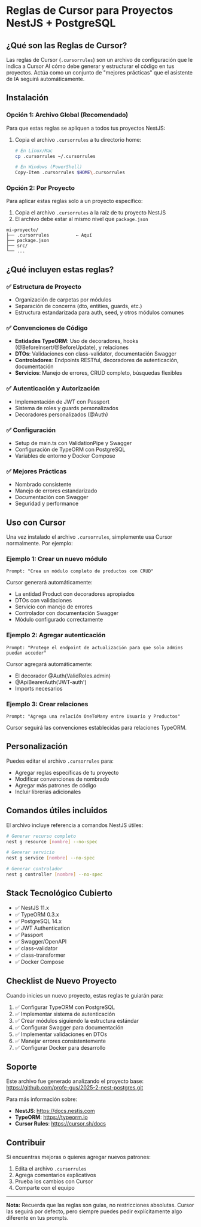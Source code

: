 # Reglas de Cursor para Proyectos NestJS + PostgreSQL


## ¿Qué son las Reglas de Cursor?

Las reglas de Cursor (`.cursorrules`) son un archivo de configuración que le indica a Cursor AI cómo debe generar y estructurar el código en tus proyectos. Actúa como un conjunto de "mejores prácticas" que el asistente de IA seguirá automáticamente.

## Instalación

### Opción 1: Archivo Global (Recomendado)

Para que estas reglas se apliquen a todos tus proyectos NestJS:

1. Copia el archivo `.cursorrules` a tu directorio home:
   ```bash
   # En Linux/Mac
   cp .cursorrules ~/.cursorrules
   
   # En Windows (PowerShell)
   Copy-Item .cursorrules $HOME\.cursorrules
   ```

### Opción 2: Por Proyecto

Para aplicar estas reglas solo a un proyecto específico:

1. Copia el archivo `.cursorrules` a la raíz de tu proyecto NestJS
2. El archivo debe estar al mismo nivel que `package.json`

```
mi-proyecto/
├── .cursorrules          ← Aquí
├── package.json
├── src/
└── ...
```

## ¿Qué incluyen estas reglas?

### ✅ Estructura de Proyecto
- Organización de carpetas por módulos
- Separación de concerns (dto, entities, guards, etc.)
- Estructura estandarizada para auth, seed, y otros módulos comunes

### ✅ Convenciones de Código
- **Entidades TypeORM**: Uso de decoradores, hooks (@BeforeInsert/@BeforeUpdate), y relaciones
- **DTOs**: Validaciones con class-validator, documentación Swagger
- **Controladores**: Endpoints RESTful, decoradores de autenticación, documentación
- **Servicios**: Manejo de errores, CRUD completo, búsquedas flexibles

### ✅ Autenticación y Autorización
- Implementación de JWT con Passport
- Sistema de roles y guards personalizados
- Decoradores personalizados (@Auth)

### ✅ Configuración
- Setup de main.ts con ValidationPipe y Swagger
- Configuración de TypeORM con PostgreSQL
- Variables de entorno y Docker Compose

### ✅ Mejores Prácticas
- Nombrado consistente
- Manejo de errores estandarizado
- Documentación con Swagger
- Seguridad y performance

## Uso con Cursor

Una vez instalado el archivo `.cursorrules`, simplemente usa Cursor normalmente. Por ejemplo:

### Ejemplo 1: Crear un nuevo módulo
```
Prompt: "Crea un módulo completo de productos con CRUD"
```
Cursor generará automáticamente:
- La entidad Product con decoradores apropiados
- DTOs con validaciones
- Servicio con manejo de errores
- Controlador con documentación Swagger
- Módulo configurado correctamente

### Ejemplo 2: Agregar autenticación
```
Prompt: "Protege el endpoint de actualización para que solo admins puedan acceder"
```
Cursor agregará automáticamente:
- El decorador @Auth(ValidRoles.admin)
- @ApiBearerAuth('JWT-auth')
- Imports necesarios

### Ejemplo 3: Crear relaciones
```
Prompt: "Agrega una relación OneToMany entre Usuario y Productos"
```
Cursor seguirá las convenciones establecidas para relaciones TypeORM.

## Personalización

Puedes editar el archivo `.cursorrules` para:
- Agregar reglas específicas de tu proyecto
- Modificar convenciones de nombrado
- Agregar más patrones de código
- Incluir librerías adicionales

## Comandos útiles incluidos

El archivo incluye referencia a comandos NestJS útiles:
```bash
# Generar recurso completo
nest g resource [nombre] --no-spec

# Generar servicio
nest g service [nombre] --no-spec

# Generar controlador
nest g controller [nombre] --no-spec
```

## Stack Tecnológico Cubierto

- ✅ NestJS 11.x
- ✅ TypeORM 0.3.x
- ✅ PostgreSQL 14.x
- ✅ JWT Authentication
- ✅ Passport
- ✅ Swagger/OpenAPI
- ✅ class-validator
- ✅ class-transformer
- ✅ Docker Compose

## Checklist de Nuevo Proyecto

Cuando inicies un nuevo proyecto, estas reglas te guiarán para:

1. ✅ Configurar TypeORM con PostgreSQL
2. ✅ Implementar sistema de autenticación
3. ✅ Crear módulos siguiendo la estructura estándar
4. ✅ Configurar Swagger para documentación
5. ✅ Implementar validaciones en DTOs
6. ✅ Manejar errores consistentemente
7. ✅ Configurar Docker para desarrollo

## Soporte

Este archivo fue generado analizando el proyecto base:
https://github.com/profe-gus/2025-2-nest-postgres.git

Para más información sobre:
- **NestJS**: https://docs.nestjs.com
- **TypeORM**: https://typeorm.io
- **Cursor Rules**: https://cursor.sh/docs

## Contribuir

Si encuentras mejoras o quieres agregar nuevos patrones:
1. Edita el archivo `.cursorrules`
2. Agrega comentarios explicativos
3. Prueba los cambios con Cursor
4. Comparte con el equipo

---

**Nota:** Recuerda que las reglas son guías, no restricciones absolutas. Cursor las seguirá por defecto, pero siempre puedes pedir explícitamente algo diferente en tus prompts.
